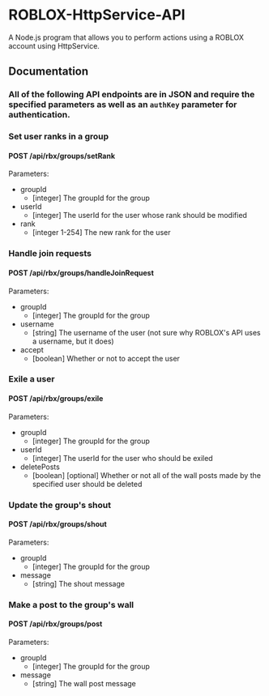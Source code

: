 # ROBLOX-HttpService-API
A Node.js program that allows you to perform actions using a ROBLOX account using HttpService.

## Documentation

### All of the following API endpoints are in JSON and require the specified parameters as well as an `authKey` parameter for authentication.

### Set user ranks in a group
#### POST /api/rbx/groups/setRank

Parameters:
- groupId
  - [integer] The groupId for the group
- userId
  - [integer] The userId for the user whose rank should be modified
- rank
  - [integer 1-254] The new rank for the user


### Handle join requests
#### POST /api/rbx/groups/handleJoinRequest

Parameters:
- groupId
  - [integer] The groupId for the group
- username
  - [string] The username of the user (not sure why ROBLOX's API uses a username, but it does)
- accept
  - [boolean] Whether or not to accept the user


### Exile a user
#### POST /api/rbx/groups/exile

Parameters:
- groupId
  - [integer] The groupId for the group
- userId
  - [integer] The userId for the user who should be exiled
- deletePosts
  - [boolean] [optional] Whether or not all of the wall posts made by the specified user should be deleted


### Update the group's shout
#### POST /api/rbx/groups/shout

Parameters:
- groupId
  - [integer] The groupId for the group
- message
  - [string] The shout message


### Make a post to the group's wall
#### POST /api/rbx/groups/post

Parameters:
- groupId
  - [integer] The groupId for the group
- message
  - [string] The wall post message
